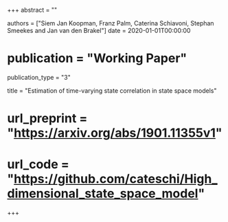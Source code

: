 +++
abstract = ""

authors = ["Siem Jan Koopman, Franz Palm, Caterina Schiavoni, Stephan Smeekes and Jan van den Brakel"]
date = 2020-01-01T00:00:00
# publication = "Working Paper"

publication_type = "3"

title = "Estimation of time-varying state correlation in state space models"
# url_preprint = "https://arxiv.org/abs/1901.11355v1"
# url_code = "https://github.com/cateschi/High_dimensional_state_space_model"
+++
